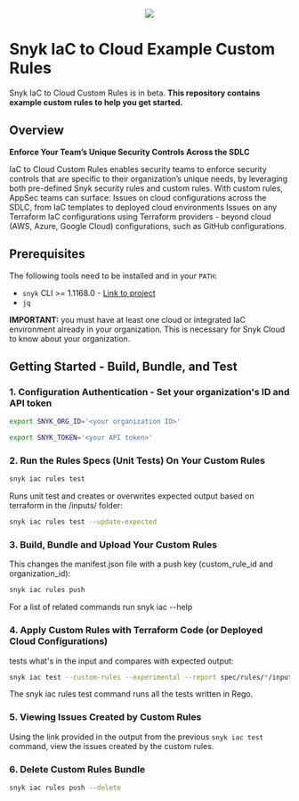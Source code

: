 <p align="center">
  <img src="https://snyk.io/style/asset/logo/snyk-print.svg" />
</p>

# Snyk IaC to Cloud Example Custom Rules
Snyk IaC to Cloud Custom Rules is in beta. **This repository contains example custom rules to help you get started.**

## Overview

**Enforce Your Team’s Unique Security Controls Across the SDLC**

IaC to Cloud Custom Rules enables security teams to enforce security controls that are specific to their organization’s unique needs, by leveraging both pre-defined Snyk security rules and custom rules. With custom rules, AppSec teams can surface:
Issues on cloud configurations across the SDLC, from IaC templates to deployed cloud environments
Issues on any Terraform IaC configurations using Terraform providers - beyond cloud (AWS, Azure, Google Cloud) configurations, such as GitHub configurations.

## Prerequisites

The following tools need to be installed and in your `PATH`:

* `snyk` CLI >= 1.1168.0 - [Link to project](https://github.com/snyk/cli)
* `jq`

**IMPORTANT:** you must have at least one cloud or integrated IaC environment
already in your organization. This is necessary for Snyk Cloud to know about
your organization.

## Getting Started - Build, Bundle, and Test

### 1. Configuration Authentication - Set your organization's ID and API token
```sh
export SNYK_ORG_ID='<your organization ID>'
```
```sh
export SNYK_TOKEN='<your API token>'
```

### 2. Run the Rules Specs (Unit Tests) On Your Custom Rules
```sh
snyk iac rules test
```

Runs unit test and creates or overwrites expected output based on terraform in the /inputs/ folder:
```sh
snyk iac rules test --update-expected
```

### 3. Build, Bundle and Upload Your Custom Rules
This changes the manifest.json file with a push key (custom_rule_id and organization_id):

```sh
snyk iac rules push
```
For a list of related commands run snyk iac --help

### 4. Apply Custom Rules with Terraform Code (or Deployed Cloud Configurations)
tests what's in the input and compares with expected output:
```sh
snyk iac test --custom-rules --experimental --report spec/rules/*/inputs/*.tf
```
The snyk iac rules test command runs all the tests written in Rego.

### 5. Viewing Issues Created by Custom Rules
Using the link provided in the output from the previous `snyk iac test` command, view the issues created by the custom rules.

### 6. Delete Custom Rules Bundle
```sh
snyk iac rules push --delete
```
